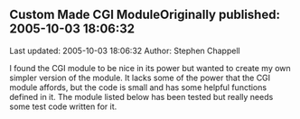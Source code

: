 ## Custom Made CGI ModuleOriginally published: 2005-10-03 18:06:32 
Last updated: 2005-10-03 18:06:32 
Author: Stephen Chappell 
 
I found the CGI module to be nice in its power but wanted to create my own simpler version of the module. It lacks some of the power that the CGI module affords, but the code is small and has some helpful functions defined in it. The module listed below has been tested but really needs some test code written for it.